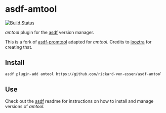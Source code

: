# asdf-amtool

[![Build Status](https://github.com/rickard-von-essen/asdf-amtool/actions/workflows/ci.yml/badge.svg)](https://github.com/rickard-von-essen/asdf-amtool/actions)

_amtool_ plugin for the [asdf](https://github.com/asdf-vm/asdf) version manager.

This is a fork of [asdf-promtool](https://github.com/looztra/asdf-promtool) adapted for _amtool_. Credits to [looztra](https://github.com/looztra) for creating that.

## Install

```bash
asdf plugin-add amtool https://github.com/rickard-von-essen/asdf-amtool
```

## Use

Check out the [asdf](https://github.com/asdf-vm/asdf) readme for instructions on how to install and manage versions of _amtool_.
